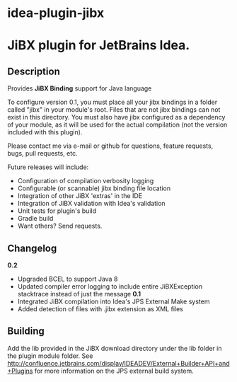 idea-plugin-jibx
================

# JiBX plugin for JetBrains Idea.

## Description
Provides **JiBX Binding** support for Java language

To configure version 0.1, you must place all your jibx bindings in a folder called "jibx" in your module's root.
Files that are not jibx bindings can not exist in this directory.  You must also have jibx configured as a
dependency of your module, as it will be used for the actual compilation (not the version included with this plugin).

Please contact me via e-mail or github for questions, feature requests, bugs, pull requests, etc.

Future releases will include:
* Configuration of compilation verbosity logging
* Configurable (or scannable) jibx binding file location
* Integration of other JiBX 'extras' in the IDE
* Integration of JiBX validation with Idea's validation
* Unit tests for plugin's build
* Gradle build
* Want others?  Send requests.

## Changelog
**0.2**
* Upgraded BCEL to support Java 8
* Updated compiler error logging to include entire JiBXException stacktrace instead of just the message
**0.1**
* Integrated JiBX compilation into Idea's JPS External Make system
* Added detection of files with .jibx extension as XML files

## Building

Add the lib provided in the JiBX download directory under the lib folder in the plugin module folder.  See
http://confluence.jetbrains.com/display/IDEADEV/External+Builder+API+and+Plugins for more information on the JPS
external build system.